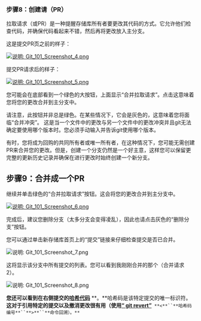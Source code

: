 ### 步骤8：创建请（PR）

拉取请求（或PR）是一种提醒存储库所有者要更改其代码的方式。它允许他们检查代码，并确保代码看起来不错，然后再将更改放入主分支。

这是提交PR页之前的样子：                                     

[![说明: Git_101_Screenshot_4.png](file:///C:\Users\acer\AppData\Local\Temp\msohtmlclip1\01\clip_image001.gif)](https://cloud.githubusercontent.com/assets/5241432/9189500/4688c07e-3fb7-11e5-99ed-d75b50ed9e48.png)

 

提交PR请求后的样子：

[![说明: Git_101_Screenshot_5.png](file:///C:\Users\acer\AppData\Local\Temp\msohtmlclip1\01\clip_image002.gif)](https://cloud.githubusercontent.com/assets/5241432/9189528/b39a7176-3fb7-11e5-87b1-7fed3e63b6bb.png)

 

您可能会在底部看到一个绿色的大按钮，上面显示“合并拉取请求”。点击这意味着您将您的更改合并到主分支中。

请注意，此按钮并非总是绿色。在某些情况下，它会是灰色的，这意味着您将面临“合并冲突”。 这是当一个文件中的更改与另一个文件中的更改冲突并且git无法确定要使用哪个版本时。您必须手动输入并告诉git使用哪个版本。

有时，您将成为回购的共同所有者或唯一所有者，在这种情况下，您可能无需创建PR来合并您的更改。但是，创建一个分支仍然是一个好主意，这样您可以保留更完整的更新历史记录并确保在进行更改时始终创建一个新分支。

##  步骤9：合并成一个PR

继续并单击绿色的“合并拉取请求”按钮。这会将您的更改合并到主分支中。

[![说明: Git_101_Screenshot_6.png](file:///C:\Users\acer\AppData\Local\Temp\msohtmlclip1\01\clip_image001.gif)](https://cloud.githubusercontent.com/assets/5241432/9189587/76631d98-3fb8-11e5-9fdb-17e7dec1c2a4.png)

 

完成后，建议您删除分支（太多分支会变得凌乱），因此也请点击灰色的“删除分支”按钮。

您可以通过单击新存储库首页上的“提交”链接来仔细检查提交是否已合并。

![说明: Git_101_Screenshot_7.png](file:///C:\Users\acer\AppData\Local\Temp\msohtmlclip1\01\clip_image002.gif)

 

这将显示该分支中所有提交的列表。您可以看到我刚刚合并的那个（合并请求2）。

![说明: Git_101_Screenshot_8.png](file:///C:\Users\acer\AppData\Local\Temp\msohtmlclip1\01\clip_image003.gif)

**您还可以看到在右侧提交的**[**哈希代码**](https://git-scm.com/docs/git-hash-object) **。**哈希码是该特定提交的唯一标识符。**这对于引用特定的提交以及撤消更改很有用（使用**[**“ git revert”**](http://git-scm.com/docs/git-revert)` **<**``**哈希码编号**``**>**``**命令回溯）。**`

​                                                                        

​                                                                        